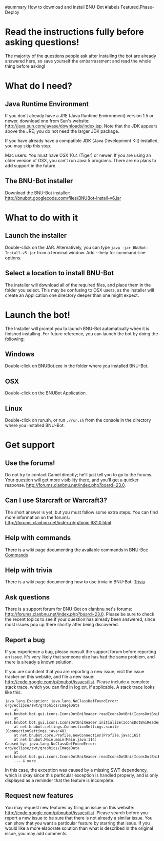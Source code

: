 ﻿#summary How to download and install BNU-Bot
#labels Featured,Phase-Deploy


# Read the instructions fully before asking questions! #
The majority of the questions people ask after installing the bot are already answered here, so save yourself the embarrassment and read the whole thing before asking!


# What do I need? #
## Java Runtime Environment ##
If you don't already have a JRE (Java Runtime Environment) version 1.5 or newer, download one from Sun's website: http://java.sun.com/javase/downloads/index.jsp. Note that the JDK appears above the JRE; you do not need the larger JDK package.

If you have already have a compatible JDK (Java Development Kit) installed, you may skip this step.

Mac users: You must have OSX 10.4 (Tiger) or newer. If you are using an older version of OSX, you can't run Java 5 programs. There are no plans to add support in the future.

## The BNU-Bot installer ##
Download the BNU-Bot installer: http://bnubot.googlecode.com/files/BNUBot-Install-v6.jar


# What to do with it #
## Launch the installer ##
Double-click on the JAR. Alternatively, you can type `java -jar BNUBot-Install-v5.jar` from a terminal window. Add --help for command-line options.

## Select a location to install BNU-Bot ##
The installer will download all of the required files, and place them in the folder you select. This may be confusing to OSX users, as the installer will create an Application one directory deeper than one might expect.


# Launch the bot! #
The Installer will prompt you to launch BNU-Bot automatically when it is finished installing. For future reference, you can launch the bot by doing the following:

## Windows ##
Double-click on BNUBot.exe in the folder where you installed BNU-Bot.

## OSX ##
Double-click on the BNUBot Application.

## Linux ##
Double-click on run.sh, or run `./run.sh` from the console in the directory where you installed BNU-Bot.


# Get support #
## Use the forums! ##
Do not try to contact Camel directly; he'll just tell you to go to the forums. Your question will get more visibility there, and you'll get a quicker response. http://forums.clanbnu.net/index.php?board=23.0.

## Can I use Starcraft or Warcraft3? ##
The short answer is yet, but you must follow some extra steps. You can find more information on the forums: http://forums.clanbnu.net/index.php/topic,681.0.html.

## Help with commands ##
There is a wiki page documenting the available commands in BNU-Bot: [Commands](Commands.md)

## Help with trivia ##
There is a wiki page documenting how to use trivia in BNU-Bot: [Trivia](Trivia.md)

## Ask questions ##
There is a support forum for BNU-Bot on clanbnu.net's forums: http://forums.clanbnu.net/index.php?board=23.0. Please be sure to check the recent topics to see if your question has already been answered, since most issues pop up there shortly after being discovered.

## Report a bug ##
If you experience a bug, please consult the support forum before reporting an issue. It's very likely that someone else has had the same problem, and there is already a known solution.

If you are confident that you are reporting a new issue, visit the issue tracker on this website, and file a new issue: http://code.google.com/p/bnubot/issues/list. Please include a complete stack trace, which you can find in log.txt, if applicable. A stack trace looks like this:
```
java.lang.Exception: java.lang.NoClassDefFoundError: org/eclipse/swt/graphics/ImageData
	at net.bnubot.bot.gui.icons.IconsDotBniReader.readIconsDotBni(IconsDotBniReader.java:369)
	at net.bnubot.bot.gui.icons.IconsDotBniReader.initialize(IconsDotBniReader.java:131)
	at net.bnubot.settings.ConnectionSettings.<init>(ConnectionSettings.java:48)
	at net.bnubot.core.Profile.newConnection(Profile.java:165)
	at net.bnubot.Main.main(Main.java:114)
Caused by: java.lang.NoClassDefFoundError: org/eclipse/swt/graphics/ImageData
	at net.bnubot.bot.gui.icons.IconsDotBniReader.readIconsDotBni(IconsDotBniReader.java:360)
	... 4 more
```
In this case, the exception was caused by a missing SWT dependency, which is okay since this particular exception is handled properly, and is only displayed as a reminder that the feature is incomplete.

## Request new features ##
You may request new features by filing an issue on this website: http://code.google.com/p/bnubot/issues/list. Please search before you report a new issue to be sure that there is not already a similar issue. You can show that you want a particular feature by starring that issue. If you would like a more elaborate solution than what is described in the original issue, you may add comments.